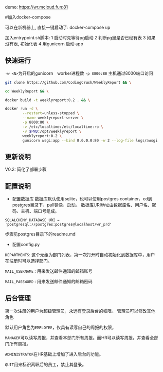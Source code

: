demo: https://wr.mcloud.fun:81

#加入docker-compose

可以在新机器上, 直接一键启动了:
docker-compose up

加入entrypoint.sh脚本:
1 启动时先等待pg启动
2 判断pg里是否已经有表
3 如果没有表, 初始化表
4 用gunicorn 启动 app

## 快速运行
`-w <N>`为开启的gunicorn　worker进程数
`-p 8000:80` 主机通过8000端口访问

```bash
git clone https://github.com/CodingCrush/WeeklyReport && \

cd WeeklyReport && \

docker build -t weeklyreport:0.2 . && \

docker run -d \
        --restart=unless-stopped \
        --name weeklyreport-server \
        -p 8000:80 \
        -v /etc/localtime:/etc/localtime:ro \
        -v $PWD:/opt/weeklyreport \
        weeklyreport:0.2 \
        gunicorn wsgi:app --bind 0.0.0.0:80 -w 2 --log-file logs/awsgi.log --log-level=DEBUG
```

## 更新说明
V0.2: 简化了部署步骤

## 配置说明

+ 配置数据库
数据库默认使用sqlite，也可以使用postgres container，cd到postgres目录下，pull镜像，启动。
数据库URI地址由数据库名、用户名、密码、主机、端口号组成。
```
SQLALCHEMY_DATABASE_URI = 'postgresql://postgres:postgres@localhost/wr_prd'
```
步骤见postgres目录下的readme.md

+  配置config.py

`DEPARTMENTS`: 这个元组为部门列表，第一次打开时自动初始化到数据库中，用户在注册时可以选择部门。

`MAIL_USERNAME` : 用来发送邮件通知的邮箱账号

`MAIL_PASSWORD` : 用来发送邮件通知的邮箱密码


## 后台管理

第一次注册的用户为超级管理员，永远有登录后台的权限。
管理员可以修改其他角色

默认用户角色为`EMPLOYEE`，仅具有读写自己的周报的权限，

`MANAGER`可以读写周报，并查看本部门所有周报。而HR可以读写周报，并查看全部门所有周报。

`ADMINISTRATOR`在HR基础上增加了进入后台的功能。

`QUIT`用来标识离职后的员工，禁止其登录。
